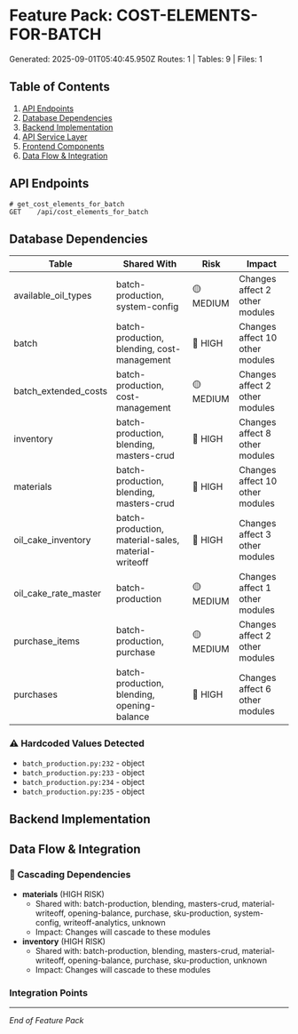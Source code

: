 # Feature Pack: COST-ELEMENTS-FOR-BATCH
Generated: 2025-09-01T05:40:45.950Z
Routes: 1 | Tables: 9 | Files: 1

## Table of Contents
1. [API Endpoints](#api-endpoints)
2. [Database Dependencies](#database-dependencies)
3. [Backend Implementation](#backend-implementation)
4. [API Service Layer](#api-service-layer)
5. [Frontend Components](#frontend-components)
6. [Data Flow & Integration](#data-flow--integration)

## API Endpoints
```
# get_cost_elements_for_batch
GET    /api/cost_elements_for_batch
```

## Database Dependencies
| Table | Shared With | Risk | Impact |
|-------|-------------|------|--------|
| available_oil_types | batch-production, system-config | 🟡 MEDIUM | Changes affect 2 other modules |
| batch | batch-production, blending, cost-management | 🔴 HIGH | Changes affect 10 other modules |
| batch_extended_costs | batch-production, cost-management | 🟡 MEDIUM | Changes affect 2 other modules |
| inventory | batch-production, blending, masters-crud | 🔴 HIGH | Changes affect 8 other modules |
| materials | batch-production, blending, masters-crud | 🔴 HIGH | Changes affect 10 other modules |
| oil_cake_inventory | batch-production, material-sales, material-writeoff | 🔴 HIGH | Changes affect 3 other modules |
| oil_cake_rate_master | batch-production | 🟡 MEDIUM | Changes affect 1 other modules |
| purchase_items | batch-production, purchase | 🟡 MEDIUM | Changes affect 2 other modules |
| purchases | batch-production, blending, opening-balance | 🔴 HIGH | Changes affect 6 other modules |

### ⚠️ Hardcoded Values Detected
- `batch_production.py:232` - object
- `batch_production.py:233` - object
- `batch_production.py:234` - object
- `batch_production.py:235` - object

## Backend Implementation

## Data Flow & Integration
### 🔗 Cascading Dependencies
- **materials** (HIGH RISK)
  - Shared with: batch-production, blending, masters-crud, material-writeoff, opening-balance, purchase, sku-production, system-config, writeoff-analytics, unknown
  - Impact: Changes will cascade to these modules
- **inventory** (HIGH RISK)
  - Shared with: batch-production, blending, masters-crud, material-writeoff, opening-balance, purchase, sku-production, unknown
  - Impact: Changes will cascade to these modules

### Integration Points

---
*End of Feature Pack*